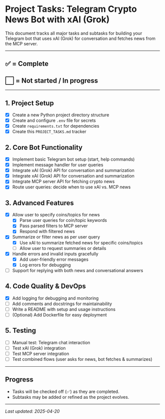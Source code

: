 # Project Tasks: Telegram Crypto News Bot with xAI (Grok)

This document tracks all major tasks and subtasks for building your Telegram bot that uses xAI (Grok) for conversation and fetches news from the MCP server.

---

## ✅ = Complete
## ⬜️ = Not started / In progress

---

## 1. Project Setup
- [x] Create a new Python project directory structure
- [x] Create and configure `.env` file for secrets
- [x] Create `requirements.txt` for dependencies
- [x] Create this `PROJECT_TASKS.md` tracker

## 2. Core Bot Functionality
- [x] Implement basic Telegram bot setup (start, help commands)
- [x] Implement message handler for user queries
- [x] Integrate xAI (Grok) API for conversation and summarization
- [x] Integrate xAI (Grok) API for conversation and summarization
- [x] Integrate MCP server API for fetching crypto news
- [x] Route user queries: decide when to use xAI vs. MCP news

## 3. Advanced Features
- [x] Allow user to specify coins/topics for news
    - [x] Parse user queries for coin/topic keywords
    - [x] Pass parsed filters to MCP server
    - [x] Respond with filtered news
- [x] Summarize or filter news as per user query
    - [x] Use xAI to summarize fetched news for specific coins/topics
    - [ ] Allow user to request summaries or details
- [x] Handle errors and invalid inputs gracefully
    - [x] Add user-friendly error messages
    - [x] Log errors for debugging
- [ ] Support for replying with both news and conversational answers

## 4. Code Quality & DevOps
- [x] Add logging for debugging and monitoring
- [ ] Add comments and docstrings for maintainability
- [ ] Write a README with setup and usage instructions
- [ ] (Optional) Add Dockerfile for easy deployment

## 5. Testing
- [ ] Manual test: Telegram chat interaction
- [ ] Test xAI (Grok) integration
- [ ] Test MCP server integration
- [ ] Test combined flows (user asks for news, bot fetches & summarizes)

---

## Progress
- Tasks will be checked off (✅) as they are completed.
- Subtasks may be added or refined as the project evolves.

---

_Last updated: 2025-04-20_
